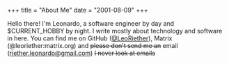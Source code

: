 +++
title = "About Me"
date = "2001-08-09"
+++

Hello there! I'm Leonardo, a software engineer by day and $CURRENT_HOBBY by night. I write mostly about technology and software in here. You can find me on GitHub ([@LeoRiether](github.com/LeoRiether/)), Matrix (@leoriether:matrix.org) and ~~please don't send me an~~ email ([riether.leonardo@gmail.com](mailto:riether.leonardo@gmail.com)) ~~I never look at emails~~

